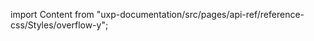 
import Content from "uxp-documentation/src/pages/api-ref/reference-css/Styles/overflow-y";

<Content query="product=xd"/>

